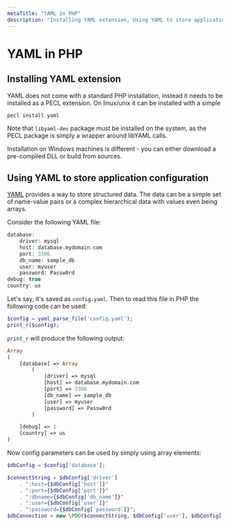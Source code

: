 ```yaml
---
metaTitle: "YAML in PHP"
description: "Installing YAML extension, Using YAML to store application configuration"
---
```


# YAML in PHP



## Installing YAML extension


YAML does not come with a standard PHP installation, instead it needs to be installed as a PECL extension.  On linux/unix it can be installed with a simple

```php
pecl install yaml

```

Note that `libyaml-dev` package must be installed on the system, as the PECL package is simply a wrapper around libYAML calls.

Installation on Windows machines is different - you can either download a pre-compiled DLL or build from sources.



## Using YAML to store application configuration


[YAML](http://www.yaml.org) provides a way to store structured data.  The data can be a simple set of name-value pairs or a complex hierarchical data with values even being arrays.

Consider the following YAML file:

```php
database:
    driver: mysql
    host: database.mydomain.com
    port: 3306
    db_name: sample_db
    user: myuser
    password: Passw0rd
debug: true
country: us

```

Let's say, it's saved as `config.yaml`.  Then to read this file in PHP the following code can be used:

```php
$config = yaml_parse_file('config.yaml');
print_r($config);

```

`print_r` will produce the following output:

```php
Array
(
    [database] => Array
        (
            [driver] => mysql
            [host] => database.mydomain.com
            [port] => 3306
            [db_name] => sample_db
            [user] => myuser
            [password] => Passw0rd
        )

    [debug] => 1
    [country] => us
)

```

Now config parameters can be used by simply using array elements:

```php
$dbConfig = $config['database'];

$connectString = $dbConfig['driver']
    . ":host={$dbConfig['host']}"
    . ":port={$dbConfig['port']}"
    . ":dbname={$dbConfig['db_name']}"
    . ":user={$dbConfig['user']}"
    . ":password={$dbConfig['password']}";
$dbConnection = new \PDO($connectString, $dbConfig['user'], $dbConfig['password']);

```

